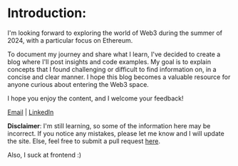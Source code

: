 # Introduction:

I'm looking forward to exploring the world of Web3 during the summer of 2024, with a particular focus on Ethereum.

To document my journey and share what I learn, I've decided to create a blog where I'll post insights and code examples. My goal is to explain concepts that I found challenging or difficult to find information on, in a concise and clear manner. I hope this blog becomes a valuable resource for anyone curious about entering the Web3 space.

I hope you enjoy the content, and I welcome your feedback!

[Email](mailto:m.lettry1@gmail.com) | [LinkedIn](https://www.linkedin.com/in/martin-lettry/)

**Disclaimer**: I'm still learning, so some of the information here may be incorrect. If you notice any mistakes, please let me know and I will update the site.
Else, feel free to submit a pull request [here](https://github.com/TLGINO/web3_blog).

Also, I suck at frontend :)